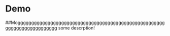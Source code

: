 # Demo
##Moggggggggggggggggggggggggggggggggggggggggggggggggggggggggggggggggggggggggg
some descrption!
